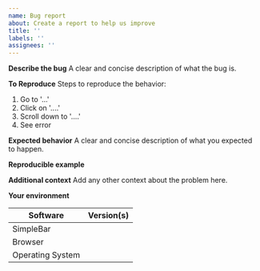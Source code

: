 ```yaml
---
name: Bug report
about: Create a report to help us improve
title: ''
labels: ''
assignees: ''
---
```


**Describe the bug**
A clear and concise description of what the bug is.

**To Reproduce**
Steps to reproduce the behavior:

1. Go to '...'
2. Click on '....'
3. Scroll down to '....'
4. See error

**Expected behavior**
A clear and concise description of what you expected to happen.

**Reproducible example**

<!-- Use the JSFiddle template: https://jsfiddle.net/Grsmto/57obe5w2/1/ -->

**Additional context**
Add any other context about the problem here.

**Your environment**

| Software         | Version(s) |
| ---------------- | ---------- |
| SimpleBar        |
| Browser          |
| Operating System |
